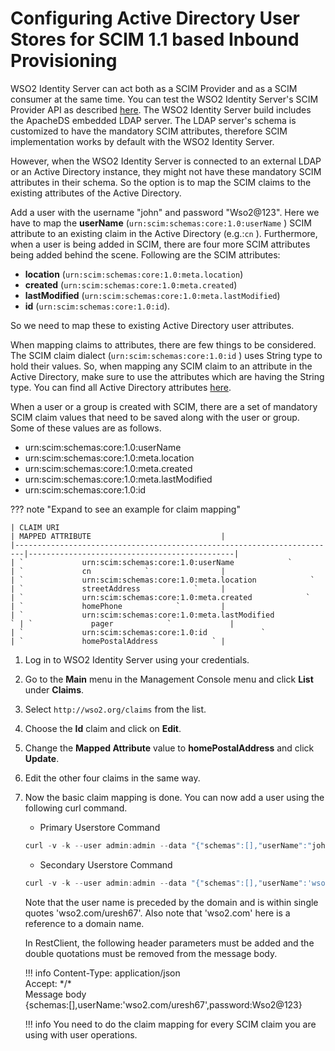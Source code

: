 # Configuring Active Directory User Stores for SCIM 1.1 based Inbound Provisioning

WSO2 Identity Server can act both as a SCIM Provider and as a SCIM
consumer at the same time. You can test the WSO2 Identity Server's SCIM
Provider API as described [here]({{base_path}}/develop/scim-1.1-apis). The WSO2 Identity
Server build includes the ApacheDS embedded LDAP server. The LDAP
server's schema is customized to have the mandatory SCIM attributes,
therefore SCIM implementation works by default with the WSO2 Identity
Server.

However, when the WSO2 Identity Server is connected to an external LDAP
or an Active Directory instance, they might not have these mandatory
SCIM attributes in their schema. So the option is to map the SCIM claims
to the existing attributes of the Active Directory.

Add a user with the username "john" and password "Wso2@123". Here we have to map the **userName** (`urn:scim:schemas:core:1.0:userName` ) SCIM attribute to an existing claim in the Active Directory (e.g.:`cn` ). Furthermore, when a user is being added in SCIM, there are four more SCIM attributes being added behind the scene. Following are the SCIM attributes:

- **location** (`urn:scim:schemas:core:1.0:meta.location`)
- **created** (`urn:scim:schemas:core:1.0:meta.created`)
- **lastModified** (`urn:scim:schemas:core:1.0:meta.lastModified`)
- **id** (`urn:scim:schemas:core:1.0:id`).

So we need to map these to existing Active Directory user attributes.

When mapping claims to attributes, there are few things to be considered. The SCIM claim dialect (`urn:scim:schemas:core:1.0:id` ) uses String type to hold their values. So, when mapping any SCIM claim to an attribute in the Active Directory, make sure to use the attributes which are having the String type. You can find all Active Directory attributes [here](http://www.kouti.com/tables/userattributes.htm).

When a user or a group is created with SCIM, there are a set of mandatory SCIM  claim values that need to be saved along with the user or group. Some of these values are as follows.

- urn:scim:schemas:core:1.0:userName
- urn:scim:schemas:core:1.0:meta.location
- urn:scim:schemas:core:1.0:meta.created
- urn:scim:schemas:core:1.0:meta.lastModified
- urn:scim:schemas:core:1.0:id

??? note "Expand to see an example for claim mapping"

    | CLAIM URI                                                              | MAPPED ATTRIBUTE                             |
    |------------------------------------------------------------------------|----------------------------------------------|
    | `             urn:scim:schemas:core:1.0:userName            `          | `             cn            `                |
    | `             urn:scim:schemas:core:1.0:meta.location            `     | `             streetAddress            `     |
    | `             urn:scim:schemas:core:1.0:meta.created            `      | `             homePhone            `         |
    | `             urn:scim:schemas:core:1.0:meta.lastModified            ` | `             pager            `             |
    | `             urn:scim:schemas:core:1.0:id            `                | `             homePostalAddress            ` |


1. Log in to WSO2 Identity Server using your credentials.
2. Go to the **Main** menu in the Management Console menu and click
    **List** under **Claims**.
3. Select `http://wso2.org/claims` from the list.
4. Choose the **Id** claim and click on **Edit**.  
    <!--![id-claim]({{base_path}}/assets/img/using-wso2-identity-server/id-claim.png)-->
5. Change the **Mapped Attribute** value to **homePostalAddress** and
    click **Update**.  
    <!--![update-mapped-attribute]({{base_path}}/assets/img/using-wso2-identity-server/update-mapped-attribute.png)-->
6. Edit the other four claims in the same way.
7. Now the basic claim mapping is done. You can now add a user using
    the following curl command.

    - Primary Userstore Command

    ``` java
    curl -v -k --user admin:admin --data "{"schemas":[],"userName":"john","password":"Wso2@123"}" --header "Content-Type:application/json" https://localhost:9443/wso2/scim/Users
    ```

    - Secondary Userstore Command

    ``` java
    curl -v -k --user admin:admin --data "{"schemas":[],"userName":'wso2.com/uresh67',"password":"Wso2@123"}" --header "Content-Type:application/json" https://localhost:9443/wso2/scim/Users
    ```

    Note that the user name is preceded by the domain and is within
    single quotes 'wso2.com/uresh67'. Also note that 'wso2.com' here is
    a reference to a domain name.

    In RestClient, the following header parameters must be added and the
    double quotations must be removed from the message body.

    !!! info
        Content-Type: application/json  
        Accept: \*/\*  
        Message body  
        {schemas:\[\],userName:'wso2.com/uresh67',password:Wso2@123}

    !!! info
        You need to do the claim mapping for every SCIM claim you are using
        with user operations.
